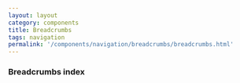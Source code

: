 ```yaml
---
layout: layout
category: components
title: Breadcrumbs
tags: navigation
permalink: '/components/navigation/breadcrumbs/breadcrumbs.html'
---
```


<div class="wrapper">
  <h3>Breadcrumbs index</h3>
</div>
